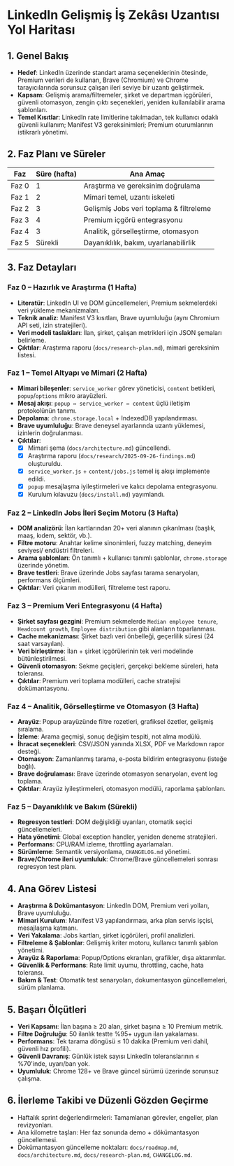 <!-- docs/roadmap.md -->
# LinkedIn Gelişmiş İş Zekâsı Uzantısı Yol Haritası

## 1. Genel Bakış

- **Hedef**: LinkedIn üzerinde standart arama seçeneklerinin ötesinde, Premium verileri de kullanan, Brave (Chromium) ve Chrome tarayıcılarında sorunsuz çalışan ileri seviye bir uzantı geliştirmek.
- **Kapsam**: Gelişmiş arama/filtremeler, şirket ve departman içgörüleri, güvenli otomasyon, zengin çıktı seçenekleri, yeniden kullanılabilir arama şablonları.
- **Temel Kısıtlar**: LinkedIn rate limitlerine takılmadan, tek kullanıcı odaklı güvenli kullanım; Manifest V3 gereksinimleri; Premium oturumlarının istikrarlı yönetimi.

## 2. Faz Planı ve Süreler

| Faz | Süre (hafta) | Ana Amaç |
| --- | --- | --- |
| Faz 0 | 1 | Araştırma ve gereksinim doğrulama |
| Faz 1 | 2 | Mimari temel, uzantı iskeleti |
| Faz 2 | 3 | Gelişmiş Jobs veri toplama & filtreleme |
| Faz 3 | 4 | Premium içgörü entegrasyonu |
| Faz 4 | 3 | Analitik, görselleştirme, otomasyon |
| Faz 5 | Sürekli | Dayanıklılık, bakım, uyarlanabilirlik |

## 3. Faz Detayları

### Faz 0 – Hazırlık ve Araştırma (1 Hafta)

- **Literatür**: LinkedIn UI ve DOM güncellemeleri, Premium sekmelerdeki veri yükleme mekanizmaları.
- **Teknik analiz**: Manifest V3 kısıtları, Brave uyumluluğu (aynı Chromium API seti, izin stratejileri).
- **Veri modeli taslakları**: İlan, şirket, çalışan metrikleri için JSON şemaları belirleme.
- **Çıktılar**: Araştırma raporu (`docs/research-plan.md`), mimari gereksinim listesi.

### Faz 1 – Temel Altyapı ve Mimari (2 Hafta)

- **Mimari bileşenler**: `service_worker` görev yöneticisi, `content` betikleri, `popup`/`options` mikro arayüzleri.
- **Mesaj akışı**: `popup ↔ service_worker ↔ content` üçlü iletişim protokolünün tanımı.
- **Depolama**: `chrome.storage.local` + IndexedDB yapılandırması.
- **Brave uyumluluğu**: Brave deneysel ayarlarında uzantı yüklemesi, izinlerin doğrulanması.
- **Çıktılar**:
  - [x] Mimari şema (`docs/architecture.md`) güncellendi.
  - [x] Araştırma raporu (`docs/research/2025-09-26-findings.md`) oluşturuldu.
  - [x] `service_worker.js` + `content/jobs.js` temel iş akışı implemente edildi.
  - [x] `popup` mesajlaşma iyileştirmeleri ve kalıcı depolama entegrasyonu.
  - [x] Kurulum kılavuzu (`docs/install.md`) yayımlandı.

### Faz 2 – LinkedIn Jobs İleri Seçim Motoru (3 Hafta)

- **DOM analizörü**: İlan kartlarından 20+ veri alanının çıkarılması (başlık, maaş, kıdem, sektör, vb.).
- **Filtre motoru**: Anahtar kelime sinonimleri, fuzzy matching, deneyim seviyesi/ endüstri filtreleri.
- **Arama şablonları**: Ön tanımlı + kullanıcı tanımlı şablonlar, `chrome.storage` üzerinde yönetim.
- **Brave testleri**: Brave üzerinde Jobs sayfası tarama senaryoları, performans ölçümleri.
- **Çıktılar**: Veri çıkarım modülleri, filtreleme test raporu.

### Faz 3 – Premium Veri Entegrasyonu (4 Hafta)

- **Şirket sayfası gezgini**: Premium sekmelerde `Median employee tenure`, `Headcount growth`, `Employee distribution` gibi alanların toparlanması.
- **Cache mekanizması**: Şirket bazlı veri önbelleği, geçerlilik süresi (24 saat varsayılan).
- **Veri birleştirme**: İlan + şirket içgörülerinin tek veri modelinde bütünleştirilmesi.
- **Güvenli otomasyon**: Sekme geçişleri, gerçekçi bekleme süreleri, hata toleransı.
- **Çıktılar**: Premium veri toplama modülleri, cache stratejisi dokümantasyonu.

### Faz 4 – Analitik, Görselleştirme ve Otomasyon (3 Hafta)

- **Arayüz**: Popup arayüzünde filtre rozetleri, grafiksel özetler, gelişmiş sıralama.
- **İzleme**: Arama geçmişi, sonuç değişim tespiti, not alma modülü.
- **İhracat seçenekleri**: CSV/JSON yanında XLSX, PDF ve Markdown rapor desteği.
- **Otomasyon**: Zamanlanmış tarama, e-posta bildirim entegrasyonu (isteğe bağlı).
- **Brave doğrulaması**: Brave üzerinde otomasyon senaryoları, event log toplama.
- **Çıktılar**: Arayüz iyileştirmeleri, otomasyon modülü, raporlama şablonları.

### Faz 5 – Dayanıklılık ve Bakım (Sürekli)

- **Regresyon testleri**: DOM değişikliği uyarıları, otomatik seçici güncellemeleri.
- **Hata yönetimi**: Global exception handler, yeniden deneme stratejileri.
- **Performans**: CPU/RAM izleme, throttling ayarlamaları.
- **Sürümleme**: Semantik versiyonlama, `CHANGELOG.md` yönetimi.
- **Brave/Chrome ileri uyumluluk**: Chrome/Brave güncellemeleri sonrası regresyon test planı.

## 4. Ana Görev Listesi

- **Araştırma & Dokümantasyon**: LinkedIn DOM, Premium veri yolları, Brave uyumluluğu.
- **Mimari Kurulum**: Manifest V3 yapılandırması, arka plan servis işçisi, mesajlaşma katmanı.
- **Veri Yakalama**: Jobs kartları, şirket içgörüleri, profil analizleri.
- **Filtreleme & Şablonlar**: Gelişmiş kriter motoru, kullanıcı tanımlı şablon yönetimi.
- **Arayüz & Raporlama**: Popup/Options ekranları, grafikler, dışa aktarımlar.
- **Güvenlik & Performans**: Rate limit uyumu, throttling, cache, hata toleransı.
- **Bakım & Test**: Otomatik test senaryoları, dokumentasyon güncellemeleri, sürüm planlama.

## 5. Başarı Ölçütleri

- **Veri Kapsamı**: İlan başına ≥ 20 alan, şirket başına ≥ 10 Premium metrik.
- **Filtre Doğruluğu**: 50 ilanlık testte %95+ uygun ilan yakalaması.
- **Performans**: Tek tarama döngüsü ≤ 10 dakika (Premium veri dahil, güvenli hız profili).
- **Güvenli Davranış**: Günlük istek sayısı LinkedIn toleranslarının ≤ %70'inde, uyarı/ban yok.
- **Uyumluluk**: Chrome 128+ ve Brave güncel sürümü üzerinde sorunsuz çalışma.

## 6. İlerleme Takibi ve Düzenli Gözden Geçirme

- Haftalık sprint değerlendirmeleri: Tamamlanan görevler, engeller, plan revizyonları.
- Ana kilometre taşları: Her faz sonunda demo + dökümantasyon güncellemesi.
- Dokümantasyon güncelleme noktaları: `docs/roadmap.md`, `docs/architecture.md`, `docs/research-plan.md`, `CHANGELOG.md`.
